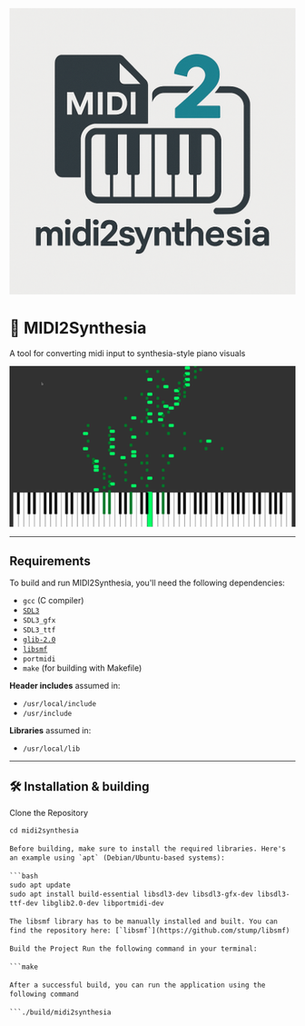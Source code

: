 ![midi2synthesia Logo](data/logo.png)

# 🎹 MIDI2Synthesia
A tool for converting midi input to synthesia-style piano visuals

![midi2synthesia Logo](data/example.png)

---

## Requirements

To build and run MIDI2Synthesia, you'll need the following dependencies:

- `gcc` (C compiler)
- [`SDL3`](https://github.com/libsdl-org/SDL)
- `SDL3_gfx`
- `SDL3_ttf`
- [`glib-2.0`](https://developer.gnome.org/glib/)
- [`libsmf`](https://sourceforge.net/projects/libsmf/)
- `portmidi`
- `make` (for building with Makefile)

**Header includes** assumed in:
- `/usr/local/include`
- `/usr/include`

**Libraries** assumed in:
- `/usr/local/lib`

---

## 🛠️ Installation & building

Clone the Repository

```git clone https://github.com/nosafesys/midi2synthesia
cd midi2synthesia

Before building, make sure to install the required libraries. Here's an example using `apt` (Debian/Ubuntu-based systems):

```bash
sudo apt update
sudo apt install build-essential libsdl3-dev libsdl3-gfx-dev libsdl3-ttf-dev libglib2.0-dev libportmidi-dev

The libsmf library has to be manually installed and built. You can find the repository here: [`libsmf`](https://github.com/stump/libsmf)

Build the Project Run the following command in your terminal:

```make

After a successful build, you can run the application using the following command

```./build/midi2synthesia
